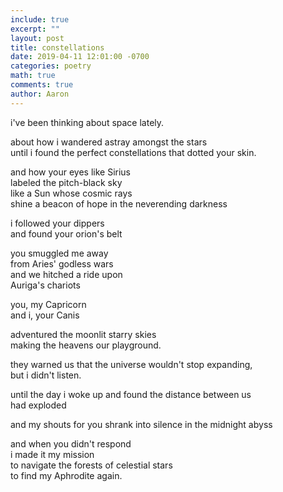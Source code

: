 ```yaml
---
include: true
excerpt: ""
layout: post
title: constellations
date: 2019-04-11 12:01:00 -0700
categories: poetry 
math: true
comments: true
author: Aaron
---
```



i've been thinking about space lately.  

about how i wandered astray amongst the stars  
until i found the perfect constellations that dotted your skin.  

and how your eyes like Sirius  
labeled the pitch-black sky  
like a Sun whose cosmic rays  
shine a beacon of hope in the neverending darkness  

i followed your dippers  
and found your orion's belt  

you smuggled me away  
from Aries' godless wars  
and we hitched a ride upon  
Auriga's chariots  

you, my Capricorn  
and i, your Canis  

adventured the moonlit starry skies  
making the heavens our playground.  

they warned us that the universe wouldn't stop expanding,  
but i didn't listen.  

until the day i woke up and found the distance between us  
had exploded  

and my shouts for you shrank into silence in the midnight abyss  

and when you didn't respond  
i made it my mission  
to navigate the forests of celestial stars  
to find my Aphrodite again.